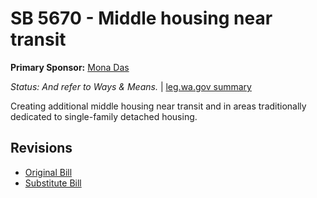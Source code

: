 # SB 5670 - Middle housing near transit
**Primary Sponsor:** [Mona Das](/person/leg/das_mo.md)

*Status: And refer to Ways & Means.* | [leg.wa.gov summary](https://app.leg.wa.gov/billsummary?BillNumber=5670&Year=2021)

Creating additional middle housing near transit and in areas traditionally dedicated to single-family detached housing.

## Revisions
* [Original Bill](1/)
* [Substitute Bill](S/)
